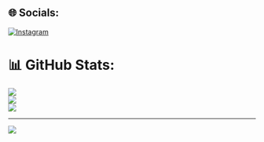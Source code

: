 
## 🌐 Socials:
[![Instagram](https://img.shields.io/badge/Instagram-%23E4405F.svg?logo=Instagram&logoColor=white)](https://instagram.com/ftrurahman) 
# 📊 GitHub Stats:
![](https://github-readme-stats.vercel.app/api?username=tiwilight09&theme=shadow_blue&hide_border=false&include_all_commits=false&count_private=false)<br/>
![](https://nirzak-streak-stats.vercel.app/?user=tiwilight09&theme=shadow_blue&hide_border=false)<br/>
![](https://github-readme-stats.vercel.app/api/top-langs/?username=tiwilight09&theme=shadow_blue&hide_border=false&include_all_commits=false&count_private=false&layout=compact)

---
[![](https://visitcount.itsvg.in/api?id=tiwilight09&icon=0&color=0)](https://visitcount.itsvg.in)

<!-- Proudly created with GPRM ( https://gprm.itsvg.in ) -->
